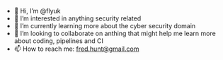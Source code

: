 - 👋 Hi, I’m @flyuk
- 👀 I’m interested in anything security related
- 🌱 I’m currently learning more about the cyber security domain
- 💞️ I’m looking to collaborate on anthing that might help me learn more about coding, pipelines and CI
- 📫 How to reach me: fred.hunt@gmail.com
